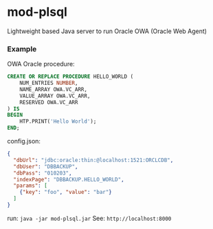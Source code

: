 # mod-plsql

Lightweight based Java server to run Oracle OWA (Oracle Web Agent)

### Example

OWA Oracle procedure:
```sql
CREATE OR REPLACE PROCEDURE HELLO_WORLD (
    NUM_ENTRIES NUMBER,
    NAME_ARRAY OWA.VC_ARR,
    VALUE_ARRAY OWA.VC_ARR,
    RESERVED OWA.VC_ARR
) IS
BEGIN
    HTP.PRINT('Hello World');
END;
```

config.json:
```json
{
  "dbUrl": "jdbc:oracle:thin:@localhost:1521:ORCLCDB",
  "dbUser": "DBBACKUP",
  "dbPass": "010203",
  "indexPage": "DBBACKUP.HELLO_WORLD",
  "params": [
    {"key": "foo", "value": "bar"}
  ]
}
```

run: `java -jar mod-plsql.jar`
See: `http://localhost:8000`